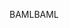 <span data-ttu-id="96349-101">BAML</span><span class="sxs-lookup"><span data-stu-id="96349-101">BAML</span></span>